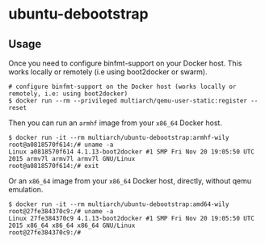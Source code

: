 # ubuntu-debootstrap

## Usage

Once you need to configure binfmt-support on your Docker host.
This works locally or remotely (i.e using boot2docker or swarm).

```console
# configure binfmt-support on the Docker host (works locally or remotely, i.e: using boot2docker)
$ docker run --rm --privileged multiarch/qemu-user-static:register --reset
```

Then you can run an `armhf` image from your `x86_64` Docker host.

```console
$ docker run -it --rm multiarch/ubuntu-debootstrap:armhf-wily
root@a0818570f614:/# uname -a
Linux a0818570f614 4.1.13-boot2docker #1 SMP Fri Nov 20 19:05:50 UTC 2015 armv7l armv7l armv7l GNU/Linux
root@a0818570f614:/# exit
```

Or an `x86_64` image from your `x86_64` Docker host, directly, without qemu emulation.

```console
$ docker run -it --rm multiarch/ubuntu-debootstrap:amd64-wily
root@27fe384370c9:/# uname -a
Linux 27fe384370c9 4.1.13-boot2docker #1 SMP Fri Nov 20 19:05:50 UTC 2015 x86_64 x86_64 x86_64 GNU/Linux
root@27fe384370c9:/#
```
